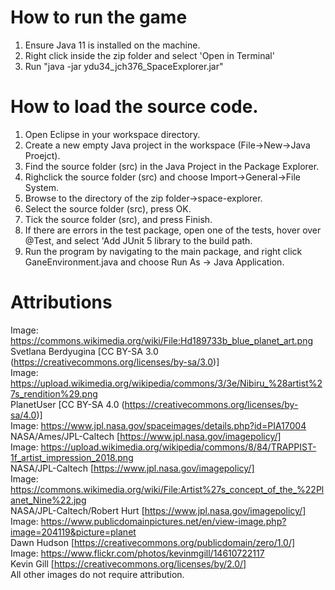 
# How to run the game
1. Ensure Java 11 is installed on the machine.
2. Right click inside the zip folder and select 'Open in Terminal'
3. Run "java -jar ydu34_jch376_SpaceExplorer.jar"

# How to load the source code.
1. Open Eclipse in your workspace directory.
2. Create a new empty Java project in the workspace (File->New->Java Proejct).
3. Find the source folder (src) in the Java Project in the Package Explorer.
4. Righclick the source folder (src) and choose Import->General->File System.
5. Browse to the directory of the zip folder->space-explorer. 
6. Select the source folder (src), press OK.
7. Tick the source folder (src), and press Finish.
8. If there are errors in the test package, open one of the tests, hover over @Test, and select 'Add JUnit 5 library to the build path.
9. Run the program by navigating to the main package, and right click GaneEnvironment.java and choose Run As -> Java Application.

# Attributions
Image: https://commons.wikimedia.org/wiki/File:Hd189733b_blue_planet_art.png  
Svetlana Berdyugina [CC BY-SA 3.0 (https://creativecommons.org/licenses/by-sa/3.0)]  
Image: https://upload.wikimedia.org/wikipedia/commons/3/3e/Nibiru_%28artist%27s_rendition%29.png  
PlanetUser [CC BY-SA 4.0 (https://creativecommons.org/licenses/by-sa/4.0)]  
Image: https://www.jpl.nasa.gov/spaceimages/details.php?id=PIA17004  
NASA/Ames/JPL-Caltech [https://www.jpl.nasa.gov/imagepolicy/]  
Image: https://upload.wikimedia.org/wikipedia/commons/8/84/TRAPPIST-1f_artist_impression_2018.png  
NASA/JPL-Caltech [https://www.jpl.nasa.gov/imagepolicy/]  
Image: https://commons.wikimedia.org/wiki/File:Artist%27s_concept_of_the_%22Planet_Nine%22.jpg  
NASA/JPL-Caltech/Robert Hurt [https://www.jpl.nasa.gov/imagepolicy/]  
Image: https://www.publicdomainpictures.net/en/view-image.php?image=204119&picture=planet  
Dawn Hudson [https://creativecommons.org/publicdomain/zero/1.0/]  
Image: https://www.flickr.com/photos/kevinmgill/14610722117  
Kevin Gill [https://creativecommons.org/licenses/by/2.0/]  
All other images do not require attribution.
